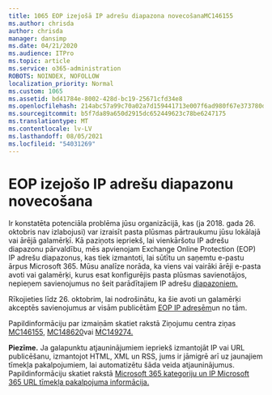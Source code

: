 ```yaml
---
title: 1065 EOP izejošā IP adrešu diapazona novecošanaMC146155
ms.author: chrisda
author: chrisda
manager: dansimp
ms.date: 04/21/2020
ms.audience: ITPro
ms.topic: article
ms.service: o365-administration
ROBOTS: NOINDEX, NOFOLLOW
localization_priority: Normal
ms.custom: 1065
ms.assetid: bd41784e-8002-428d-bc19-25671cfd34e8
ms.openlocfilehash: 214abc57a99c70a02a7d159441713e007f6ad980f67e373780d4ca297f69f764
ms.sourcegitcommit: b5f7da89a650d2915dc652449623c78be6247175
ms.translationtype: MT
ms.contentlocale: lv-LV
ms.lasthandoff: 08/05/2021
ms.locfileid: "54031269"
---
```

# <a name="deprecation-of-eop-outbound-ip-address-ranges"></a>EOP izejošo IP adrešu diapazonu novecošana

Ir konstatēta potenciāla problēma jūsu organizācijā, kas (ja 2018. gada 26. oktobris nav izlabojusi) var izraisīt pasta plūsmas pārtraukumu jūsu lokālajā vai ārējā galamērķī. Kā paziņots iepriekš, lai vienkāršotu IP adrešu diapazonu pārvaldību, mēs apvienojam Exchange Online Protection (EOP) IP adrešu diapazonus, kas tiek izmantoti, lai sūtītu un saņemtu e-pastu ārpus Microsoft 365. Mūsu analīze norāda, ka viens vai vairāki ārēji e-pasta avoti vai galamērķi, kurus esat konfigurējis pasta plūsmas savienotājos, nepieņem savienojumus no šeit parādītajiem IP adrešu [diapazoniem.](https://docs.microsoft.com/office365/SecurityCompliance/eop/exchange-online-protection-ip-addresses)

Rīkojieties līdz 26. oktobrim, lai nodrošinātu, ka šie avoti un galamērķi akceptēs savienojumus ar visām publicētām [EOP IP adresēm](https://docs.microsoft.com/office365/SecurityCompliance/eop/exchange-online-protection-ip-addresses)un no tām.

Papildinformāciju par izmaiņām skatiet rakstā Ziņojumu centra ziņas [MC146155,](https://portal.office.com/AdminPortal/home?switchtomodern=true#/MessageCenter?id=MC146155) [MC148620](https://portal.office.com/AdminPortal/home?switchtomodern=true#/MessageCenter?id=MC148620)vai [MC149274.](https://portal.office.com/AdminPortal/home?switchtomodern=true#/MessageCenter?id=MC149274)

**Piezīme.** Ja galapunktu atjauninājumiem iepriekš izmantojāt IP vai URL publicēšanu, izmantojot HTML, XML un RSS, jums ir jāmigrē arī uz jaunajiem tīmekļa pakalpojumiem, lai automatizētu šāda veida atjauninājumus. Papildinformāciju skatiet rakstā [Microsoft 365 kategoriju un IP Microsoft 365 URL tīmekļa pakalpojuma informācija.](https://techcommunity.microsoft.com/t5/Office-365-Blog/Announcing-Office-365-endpoint-categories-and-Office-365-IP/ba-p/177638)

